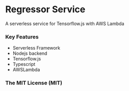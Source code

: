 # Regressor Service
A serverless service for Tensorflow.js with AWS Lambda

### Key Features

* Serverless Framework
* Nodejs backend
* Tensorflow.js
* Typescript
* AWSLambda

### The MIT License (MIT)


